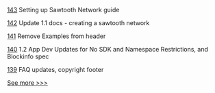 
[143](https://github.com/hyperledger/sawtooth-docs/pull/143) Setting up Sawtooth Network guide

[142](https://github.com/hyperledger/sawtooth-docs/pull/142) Update 1.1 docs - creating a sawtooth network

[141](https://github.com/hyperledger/sawtooth-docs/pull/141) Remove Examples from header

[140](https://github.com/hyperledger/sawtooth-docs/pull/140) 1.2 App Dev Updates for No SDK and Namespace Restrictions, and Blockinfo spec

[139](https://github.com/hyperledger/sawtooth-docs/pull/139) FAQ updates, copyright footer


[See more >>>](https://start-here.hyperledger.org/pull-requests)

